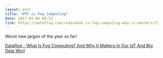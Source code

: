 ```yaml
---
layout: post
title: "WTF is Fog Computing"
date: 2017-01-04 06:53
link: https://datafloq.com/read/what-is-fog-computing-why-it-matters/2562
---
```

Worst new jargon of the year so far!

[Datafloq - What Is Fog Computing? And Why It Matters In Our IoT And Big Data Worl](https://datafloq.com/read/what-is-fog-computing-why-it-matters/2562)

> 

